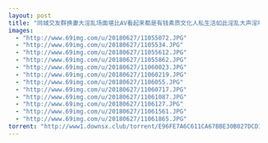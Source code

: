 ```yaml
---
layout: post
title: "同城交友群换妻大淫乱场面堪比AV看起来都是有钱素质文化人私生活如此淫乱大声淫叫高潮射水被夸奖太厉害了国语"
images:
  - "http://www.69img.com/u/20180627/11055072.JPG"
  - "http://www.69img.com/u/20180627/1105534.JPG"
  - "http://www.69img.com/u/20180627/11055612.JPG"
  - "http://www.69img.com/u/20180627/11055862.JPG"
  - "http://www.69img.com/u/20180627/11060023.JPG"
  - "http://www.69img.com/u/20180627/11060219.JPG"
  - "http://www.69img.com/u/20180627/1106055.JPG"
  - "http://www.69img.com/u/20180627/11060717.JPG"
  - "http://www.69img.com/u/20180627/11061087.JPG"
  - "http://www.69img.com/u/20180627/1106127.JPG"
  - "http://www.69img.com/u/20180627/11061561.JPG"
  - "http://www.69img.com/u/20180627/11061865.JPG"
torrent: "http://www1.downsx.club/torrent/E96FE7A6C611CA67BBE30B027DCD136D437306EB"
---
```

